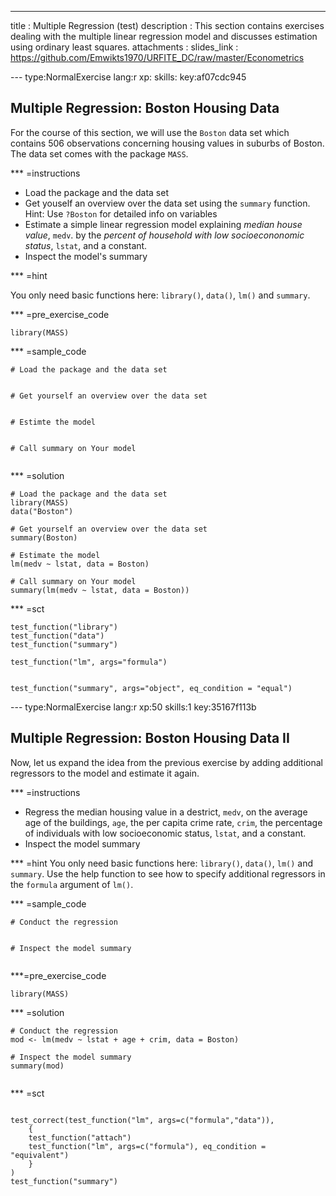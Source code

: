 ---
title       : Multiple Regression (test)
description : This section contains exercises dealing with the multiple linear regression model and discusses estimation using ordinary least squares. 
attachments :
  slides_link : https://github.com/Emwikts1970/URFITE_DC/raw/master/Econometrics

--- type:NormalExercise lang:r xp: skills: key:af07cdc945
## Multiple Regression: Boston Housing Data

For the course of this section, we will use the `Boston` data set which contains 506 observations concerning housing values in suburbs of Boston. The data set comes with the package `MASS`.

*** =instructions

- Load the package and the data set
- Get youself an overview over the data set using the `summary` function. Hint: Use `?Boston` for detailed info on variables
- Estimate a simple linear regression model explaining *median house value*, `medv`. by the *percent of household with low socioecononomic status*, `lstat`, and a constant. 
- Inspect the model's summary

*** =hint

You only need basic functions here: `library()`, `data()`, `lm()` and `summary`.

*** =pre_exercise_code
```{r}
library(MASS)
```

*** =sample_code
```{r}
# Load the package and the data set


# Get yourself an overview over the data set


# Estimte the model


# Call summary on Your model


```

*** =solution
```{r}
# Load the package and the data set
library(MASS)
data("Boston")

# Get yourself an overview over the data set
summary(Boston)

# Estimate the model
lm(medv ~ lstat, data = Boston)

# Call summary on Your model
summary(lm(medv ~ lstat, data = Boston))
```

*** =sct
```{r}
test_function("library")
test_function("data")
test_function("summary")

test_function("lm", args="formula")


test_function("summary", args="object", eq_condition = "equal")
```


--- type:NormalExercise lang:r xp:50 skills:1 key:35167f113b
## Multiple Regression: Boston Housing Data II

Now, let us expand the idea from the previous exercise by adding additional regressors to the model and estimate it again.

*** =instructions

- Regress the median housing value in a destrict, `medv`, on the average age of the buildings, `age`, the per capita crime rate, `crim`, the percentage of individuals with low socioeconomic status, `lstat`, and a constant. 
- Inspect the model summary

*** =hint
You only need basic functions here: `library()`, `data()`, `lm()` and `summary`.
Use the help function to see how to specify additional regressors in the `formula` argument of `lm()`.

*** =sample_code
```{r}
# Conduct the regression


# Inspect the model summary


```

***=pre_exercise_code
```{r}
library(MASS)
```

*** =solution
```{r}
# Conduct the regression
mod <- lm(medv ~ lstat + age + crim, data = Boston)

# Inspect the model summary
summary(mod)


```


*** =sct
```{r}

test_correct(test_function("lm", args=c("formula","data")),
    {
    test_function("attach")
    test_function("lm", args=c("formula"), eq_condition = "equivalent")
    }
)
test_function("summary")
```


